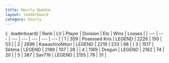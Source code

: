```yaml
---
title: Hourly Update
layout: leaderboard
category: hourly
---
```


{: .leaderboard}
| Rank | LV | Player | Division | Elo | Wins | Losses |
| --- | --- | --- | --- | --- | --- | --- |
| <span data-change="0">1</span> | 359 | <span title="ID: 402846">Posessed Kris</span> | LEGEND | <span data-change="0">2226</span> | <span data-change="0">150</span> | <span data-change="0">53</span> |
| <span data-change="0">2</span> | 2696 | <span title="ID: 164871">KawashiroNitori</span> | LEGEND | <span data-change="0">2219</span> | <span data-change="0">233</span> | <span data-change="0">88</span> |
| <span data-change="0">3</span> | 1517 | <span title="ID: 353063">Sktima</span> | LEGEND | <span data-change="3">2189</span> | <span data-change="3">107</span> | <span data-change="1">28</span> |
| <span data-change="0">4</span> | 1169 | <span title="ID: 337810">Dregun</span> | LEGEND | <span data-change="0">2162</span> | <span data-change="0">74</span> | <span data-change="0">20</span> |
| <span data-change="0">5</span> | 387 | <span title="ID: 556277">Sav716</span> | LEGEND | <span data-change="0">2155</span> | <span data-change="0">78</span> | <span data-change="0">31</span> |